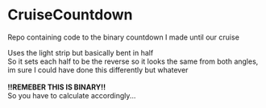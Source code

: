 # CruiseCountdown
Repo containing code to the binary countdown I made until our cruise

Uses the light strip but basically bent in half<br>
So it sets each half to be the reverse so it looks the same from both angles, im sure I could have done this differently but whatever
<br>
<br>
<strong>!!REMEBER THIS IS BINARY!!</strong><br>
So you have to calculate accordingly...
